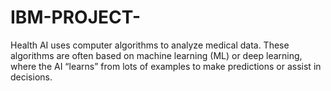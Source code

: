 # IBM-PROJECT-
Health AI uses computer algorithms to analyze medical data. These algorithms are often based on machine learning (ML) or deep learning, where the AI “learns” from lots of examples to make predictions or assist in decisions.
